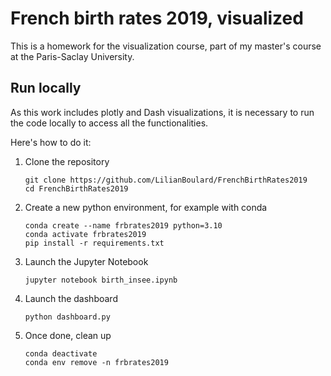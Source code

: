 # French birth rates 2019, visualized

This is a homework for the visualization course,
part of my master's course at the Paris-Saclay University.

## Run locally

As this work includes plotly and Dash visualizations, 
it is necessary to run the code locally to access all the functionalities.

Here's how to do it:
1. Clone the repository
   ```
   git clone https://github.com/LilianBoulard/FrenchBirthRates2019
   cd FrenchBirthRates2019
   ```
2. Create a new python environment, for example with conda
   ```
   conda create --name frbrates2019 python=3.10
   conda activate frbrates2019
   pip install -r requirements.txt
   ```
3. Launch the Jupyter Notebook
   ```
   jupyter notebook birth_insee.ipynb
   ```
4. Launch the dashboard
   ```
   python dashboard.py
   ```

5. Once done, clean up
   ```
   conda deactivate
   conda env remove -n frbrates2019
   ```